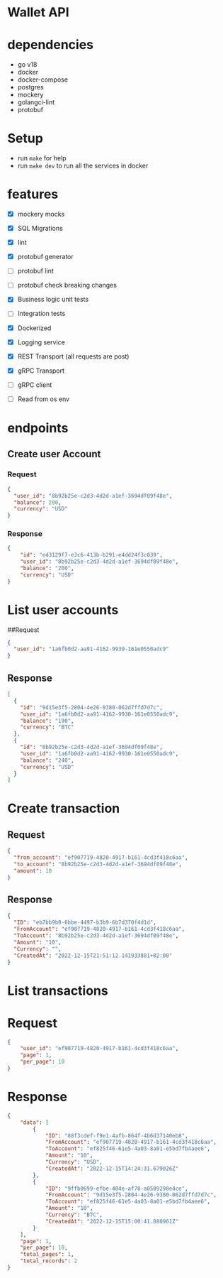 # Wallet API

# dependencies
* go v18
* docker
* docker-compose
* postgres
* mockery
* golangci-lint
* protobuf

# Setup
* run `make` for help
* run `make dev` to run all the services in docker

# features
* [x] mockery mocks
* [x] SQL Migrations
* [x] lint
* [x] protobuf generator
* [ ] protobuf lint
* [ ] protobuf check breaking changes
* [x] Business logic unit tests
* [ ] Integration tests
* [x] Dockerized
* [x] Logging service
* [x] REST Transport (all requests are post)
* [x] gRPC Transport
* [ ] gRPC client
* [ ] Read from os env


# endpoints
## Create user Account
### Request
```json
{
  "user_id": "8b92b25e-c2d3-4d2d-a1ef-3694df09f48e",
  "balance": 200,
  "currency": "USD"
}
```
### Response
```json
{
    "id": "ed3129f7-e3c6-413b-b291-e4dd24f3c039",
    "user_id": "8b92b25e-c2d3-4d2d-a1ef-3694df09f48e",
    "balance": "200",
    "currency": "USD"
}
```
# List user accounts
##Request
```json
{
  "user_id": "1a6fb0d2-aa91-4162-9930-161e0550adc9"
}
```
## Response
```json
[
  {
    "id": "9d15e3f5-2804-4e26-9380-062d7ffd7d7c",
    "user_id": "1a6fb0d2-aa91-4162-9930-161e0550adc9",
    "balance": "190",
    "currency": "BTC"
  },
  {
    "id": "8b92b25e-c2d3-4d2d-a1ef-3694df09f48e",
    "user_id": "1a6fb0d2-aa91-4162-9930-161e0550adc9",
    "balance": "240",
    "currency": "USD"
  }
]
```
# Create transaction
## Request
```json
{
  "from_account": "ef907719-4820-4917-b161-4cd3f418c6aa",
  "to_account": "8b92b25e-c2d3-4d2d-a1ef-3694df09f48e",
  "amount": 10
}
```
## Response
```json
{
  "ID": "eb7bb9b0-6bbe-4497-b3b9-6b7d370f4d1d",
  "FromAccount": "ef907719-4820-4917-b161-4cd3f418c6aa",
  "ToAccount": "8b92b25e-c2d3-4d2d-a1ef-3694df09f48e",
  "Amount": "10",
  "Currency": "",
  "CreatedAt": "2022-12-15T21:51:12.141933881+02:00"
}
```

# List transactions
# Request
```json
{
    "user_id": "ef907719-4820-4917-b161-4cd3f418c6aa",
    "page": 1,
    "per_page": 10
}
```
# Response
```json
{
    "data": [
        {
            "ID": "88f3cdef-f9e1-4afb-864f-4b6d37140eb8",
            "FromAccount": "ef907719-4820-4917-b161-4cd3f418c6aa",
            "ToAccount": "ef825f46-61e5-4a03-8a01-e5bd7fb4aee6",
            "Amount": "10",
            "Currency": "USD",
            "CreatedAt": "2022-12-15T14:24:31.679026Z"
        },
        {
            "ID": "9ffb0699-efbe-404e-af78-a0509298e4ce",
            "FromAccount": "9d15e3f5-2804-4e26-9380-062d7ffd7d7c",
            "ToAccount": "ef825f46-61e5-4a03-8a01-e5bd7fb4aee6",
            "Amount": "10",
            "Currency": "BTC",
            "CreatedAt": "2022-12-15T15:00:41.080961Z"
        }
    ],
    "page": 1,
    "per_page": 10,
    "total_pages": 1,
    "total_records": 2
}
```
